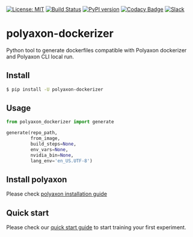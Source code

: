 [![License: MIT](https://img.shields.io/badge/License-MIT-green.svg)](LICENSE)
[![Build Status](https://travis-ci.com/polyaxon/polyaxon-dockerizer.svg?branch=master)](https://travis-ci.com/polyaxon/polyaxon-dockerizer)
[![PyPI version](https://badge.fury.io/py/polyaxon-dockerizer.svg)](https://badge.fury.io/py/polyaxon-dockerizer)
[![Codacy Badge](https://api.codacy.com/project/badge/Grade/a33947d729f94f5da7f7390dfeef7f94)](https://www.codacy.com/app/polyaxon/polyaxon-dockerizer?utm_source=github.com&amp;utm_medium=referral&amp;utm_content=polyaxon/polyaxon-dockerizer&amp;utm_campaign=Badge_Grade)
[![Slack](https://img.shields.io/badge/chat-on%20slack-aadada.svg?logo=slack&longCache=true)](https://join.slack.com/t/polyaxon/shared_invite/enQtMzQ0ODc2MDg1ODc0LWY2ZTdkMTNmZjBlZmRmNjQxYmYwMTBiMDZiMWJhODI2ZTk0MDU4Mjg5YzA5M2NhYzc5ZjhiMjczMDllYmQ2MDg)


# polyaxon-dockerizer

Python tool to generate dockerfiles compatible with Polyaxon dockerizer and Polyaxon CLI local run.


## Install

```bash
$ pip install -U polyaxon-dockerizer
```

## Usage

```python
from polyaxon_dockerizer import generate

generate(repo_path,
         from_image,
         build_steps=None,
         env_vars=None,
         nvidia_bin=None,
         lang_env='en_US.UTF-8')
```

## Install polyaxon

Please check [polyaxon installation guide](https://docs.polyaxon.com/setup/)


## Quick start

Please check our [quick start guide](https://docs.polyaxon.com/concepts/quick-start/) to start training your first experiment.
